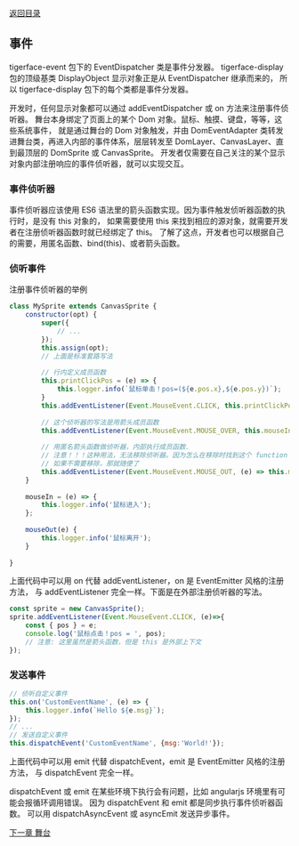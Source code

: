 [返回目录](readme.md)

## 事件

tigerface-event 包下的 EventDispatcher 类是事件分发器。
tigerface-display 包的顶级基类 DisplayObject 
显示对象正是从 EventDispatcher 继承而来的，
所以 tigerface-display 包下的每个类都是事件分发器。

开发时，任何显示对象都可以通过 addEventDispatcher 或 on 方法来注册事件侦听器。
舞台本身绑定了页面上的某个 Dom 对象。鼠标、触摸、键盘，等等，这些系统事件，
就是通过舞台的 Dom 对象触发，并由 DomEventAdapter 类转发进舞台类，再进入内部的事件体系，层层转发至
DomLayer、CanvasLayer、直到最顶层的 DomSprite 或 CanvasSprite。
开发者仅需要在自己关注的某个显示对象内部注册响应的事件侦听器，就可以实现交互。

### 事件侦听器

事件侦听器应该使用 ES6 语法里的箭头函数实现。因为事件触发侦听器函数的执行时，是没有 this 对象的，
如果需要使用 this 来找到相应的源对象，就需要开发者在注册侦听器函数时就已经绑定了 this。
了解了这点，开发者也可以根据自己的需要，用匿名函数、bind(this)、或者箭头函数。

### 侦听事件

注册事件侦听器的举例
```javascript
class MySprite extends CanvasSprite {
    constructor(opt) {
        super({
            // ...
        });
        this.assign(opt);
        // 上面是标准套路写法
        
        // 行内定义成员函数
        this.printClickPos = (e) => {
            this.logger.info(`鼠标单击！pos=(${e.pos.x},${e.pos.y})`);
        }
        this.addEventListener(Event.MouseEvent.CLICK, this.printClickPos);
        
        // 这个侦听器的写法是用箭头成员函数
        this.addEventListener(Event.MouseEvent.MOUSE_OVER, this.mouseIn);
        
        // 用匿名箭头函数做侦听器，内部执行成员函数.
        // 注意！！！这种用法，无法移除侦听器。因为怎么在移除时找到这个 function 呢？
        // 如果不需要移除，那就随便了
        this.addEventListener(Event.MouseEvent.MOUSE_OUT, (e) => this.mouseOut);
    }
    
    mouseIn = (e) => {
        this.logger.info('鼠标进入');
    };
    
    mouseOut(e) {
        this.logger.info('鼠标离开');
    }
    
}
```
上面代码中可以用 on 代替 addEventListener，on 是 EventEmitter 风格的注册方法，
与 addEventListener 完全一样。下面是在外部注册侦听器的写法。

```javascript
const sprite = new CanvasSprite();
sprite.addEventListener(Event.MouseEvent.CLICK, (e)=>{
    const { pos } = e;
    console.log('鼠标点击！pos = ', pos);
    // 注意: 这里虽然是箭头函数，但是 this 是外部上下文
});

```

### 发送事件
```javascript
// 侦听自定义事件
this.on('CustomEventName', (e) => {
    this.logger.info(`Hello ${e.msg}`);
});
// ...
// 发送自定义事件
this.dispatchEvent('CustomEventName', {msg:'World!'});


```
上面代码中可以用 emit 代替 dispatchEvent，emit 是 EventEmitter 风格的注册方法，
与 dispatchEvent 完全一样。

dispatchEvent 或 emit 在某些环境下执行会有问题，比如 angularjs 环境里有可能会报循环调用错误。
因为 dispatchEvent 和 emit 都是同步执行事件侦听器函数。
可以用 dispatchAsyncEvent 或 asyncEmit 发送异步事件。

[下一章 舞台](stage.md)